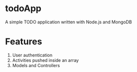 # todoApp
A simple TODO application written with Node.js and MongoDB

# Features

1. User authentication
2. Activities pushed inside an array
3. Models and Controllers
